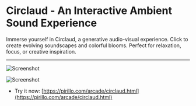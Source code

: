 
# Circlaud - An Interactive Ambient Sound Experience

Immerse yourself in Circlaud, a generative audio-visual experience. Click to create evolving soundscapes and colorful blooms. Perfect for relaxation, focus, or creative inspiration.

---

![Screenshot](https://github.com/ChrisPirillo/circlaud/blob/main/assets/screenshot.png?raw=true)

![Screenshot](https://raw.githubusercontent.com/ChrisPirillo/circlaud/main/assets/screenshot.png)

* Try it now: [https://pirillo.com/arcade/circlaud.html](https://pirillo.com/arcade/circlaud.html)
